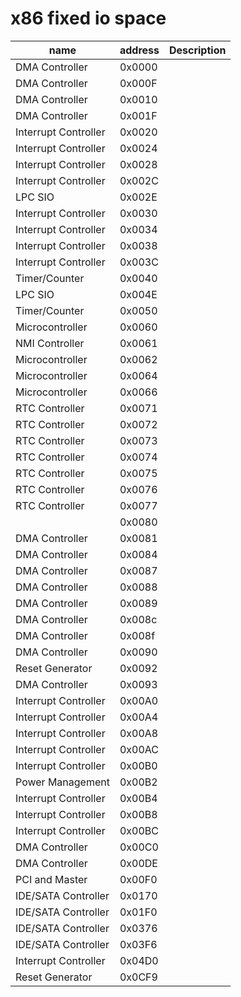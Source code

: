 # x86 fixed io space 



| name                 | address | Description |
| -------------------- | ------- | ----------- |
| DMA Controller       | 0x0000  |             |
| DMA Controller       | 0x000F  |             |
| DMA Controller       | 0x0010  |             |
| DMA Controller       | 0x001F  |             |
| Interrupt Controller | 0x0020  |             |
| Interrupt Controller | 0x0024  |             |
| Interrupt Controller | 0x0028  |             |
| Interrupt Controller | 0x002C  |             |
| LPC SIO              | 0x002E  |             |
| Interrupt Controller | 0x0030  |             |
| Interrupt Controller | 0x0034  |             |
| Interrupt Controller | 0x0038  |             |
| Interrupt Controller | 0x003C  |             |
| Timer/Counter        | 0x0040  |             |
| LPC SIO              | 0x004E  |             |
| Timer/Counter        | 0x0050  |             |
| Microcontroller      | 0x0060  |             |
| NMI Controller       | 0x0061  |             |
| Microcontroller      | 0x0062  |             |
| Microcontroller      | 0x0064  |             |
| Microcontroller      | 0x0066  |             |
| RTC Controller       | 0x0071  |             |
| RTC Controller       | 0x0072  |             |
| RTC Controller       | 0x0073  |             |
| RTC Controller       | 0x0074  |             |
| RTC Controller       | 0x0075  |             |
| RTC Controller       | 0x0076  |             |
| RTC Controller       | 0x0077  |             |
|                      | 0x0080  |             |
| DMA Controller       | 0x0081  |             |
| DMA Controller       | 0x0084  |             |
| DMA Controller       | 0x0087  |             |
| DMA Controller       | 0x0088  |             |
| DMA Controller       | 0x0089  |             |
| DMA Controller       | 0x008c  |             |
| DMA Controller       | 0x008f  |             |
| DMA Controller       | 0x0090  |             |
| Reset Generator      | 0x0092  |             |
| DMA Controller       | 0x0093  |             |
| Interrupt Controller | 0x00A0  |             |
| Interrupt Controller | 0x00A4  |             |
| Interrupt Controller | 0x00A8  |             |
| Interrupt Controller | 0x00AC  |             |
| Interrupt Controller | 0x00B0  |             |
| Power Management     | 0x00B2  |             |
| Interrupt Controller | 0x00B4  |             |
| Interrupt Controller | 0x00B8  |             |
| Interrupt Controller | 0x00BC  |             |
| DMA Controller       | 0x00C0  |             |
| DMA Controller       | 0x00DE  |             |
| PCI and Master       | 0x00F0  |             |
| IDE/SATA Controller  | 0x0170  |             |
| IDE/SATA Controller  | 0x01F0  |             |
| IDE/SATA Controller  | 0x0376  |             |
| IDE/SATA Controller  | 0x03F6  |             |
| Interrupt Controller | 0x04D0  |             |
| Reset Generator      | 0x0CF9  |             |
